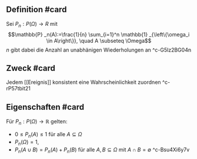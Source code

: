 ## Definition #card 
Sei $P _n: P (\Omega) \rightarrow R$ mit $$\mathbb{P} _n(A):=\frac{1}{n} \sum_{i=1}^n \mathbb{1} _{\left\{\omega_i \in A\right\}}, \quad A \subseteq \Omega$$
$n$ gibt dabei die Anzahl an unabhänigen Wiederholungen an
^c-G5lz2BG04n

## Zweck #card 
Jedem [[Ereignis]] konsistent eine Wahrscheinlichkeit zuordnen
^c-rP57tbit21

## Eigenschaften #card 
Für $P _n: P (\Omega) \rightarrow \mathbb{R}$ gelten:
- $0 \leq P _n(A) \leq 1$ für alle $A \subseteq \Omega$
- $P _n(\Omega)=1$,
- $P _n(A \cup B)= P _n(A)+ P _n(B)$ für alle $A, B \subseteq \Omega$ mit $A \cap B=\emptyset$
^c-Bsu4Xi6y7v